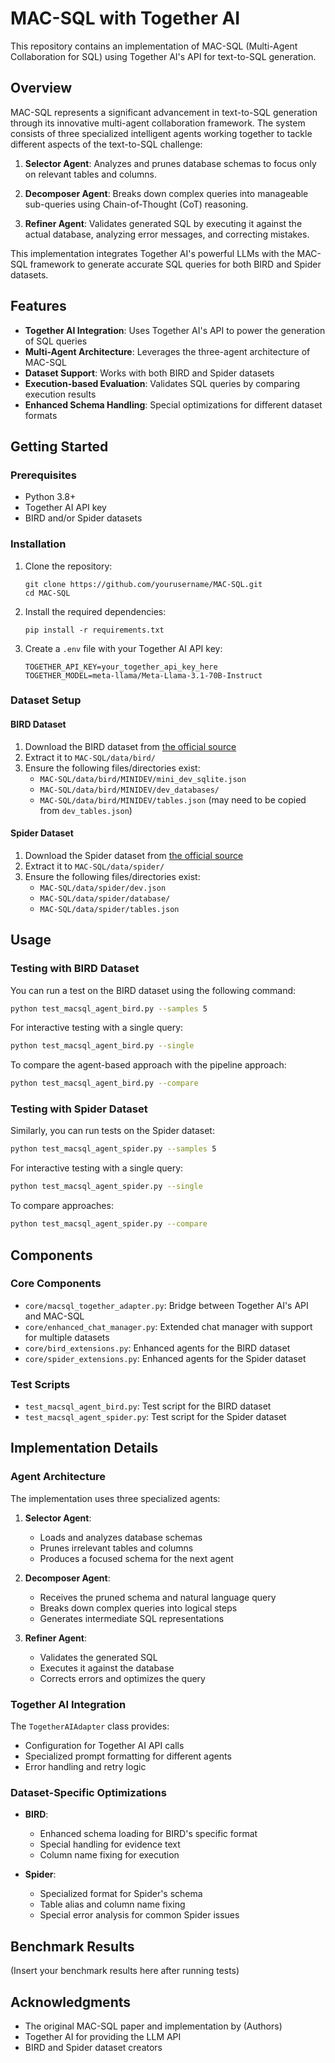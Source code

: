 # MAC-SQL with Together AI

This repository contains an implementation of MAC-SQL (Multi-Agent Collaboration for SQL) using Together AI's API for text-to-SQL generation.

## Overview

MAC-SQL represents a significant advancement in text-to-SQL generation through its innovative multi-agent collaboration framework. The system consists of three specialized intelligent agents working together to tackle different aspects of the text-to-SQL challenge:

1. **Selector Agent**: Analyzes and prunes database schemas to focus only on relevant tables and columns.

2. **Decomposer Agent**: Breaks down complex queries into manageable sub-queries using Chain-of-Thought (CoT) reasoning.

3. **Refiner Agent**: Validates generated SQL by executing it against the actual database, analyzing error messages, and correcting mistakes.

This implementation integrates Together AI's powerful LLMs with the MAC-SQL framework to generate accurate SQL queries for both BIRD and Spider datasets.

## Features

- **Together AI Integration**: Uses Together AI's API to power the generation of SQL queries
- **Multi-Agent Architecture**: Leverages the three-agent architecture of MAC-SQL
- **Dataset Support**: Works with both BIRD and Spider datasets
- **Execution-based Evaluation**: Validates SQL queries by comparing execution results
- **Enhanced Schema Handling**: Special optimizations for different dataset formats

## Getting Started

### Prerequisites

- Python 3.8+
- Together AI API key
- BIRD and/or Spider datasets

### Installation

1. Clone the repository:
   ```
   git clone https://github.com/yourusername/MAC-SQL.git
   cd MAC-SQL
   ```

2. Install the required dependencies:
   ```
   pip install -r requirements.txt
   ```

3. Create a `.env` file with your Together AI API key:
   ```
   TOGETHER_API_KEY=your_together_api_key_here
   TOGETHER_MODEL=meta-llama/Meta-Llama-3.1-70B-Instruct
   ```

### Dataset Setup

#### BIRD Dataset

1. Download the BIRD dataset from [the official source](https://bird-bench.github.io/)
2. Extract it to `MAC-SQL/data/bird/`
3. Ensure the following files/directories exist:
   - `MAC-SQL/data/bird/MINIDEV/mini_dev_sqlite.json`
   - `MAC-SQL/data/bird/MINIDEV/dev_databases/`
   - `MAC-SQL/data/bird/MINIDEV/tables.json` (may need to be copied from `dev_tables.json`)

#### Spider Dataset

1. Download the Spider dataset from [the official source](https://yale-lily.github.io/spider)
2. Extract it to `MAC-SQL/data/spider/`
3. Ensure the following files/directories exist:
   - `MAC-SQL/data/spider/dev.json`
   - `MAC-SQL/data/spider/database/`
   - `MAC-SQL/data/spider/tables.json`

## Usage

### Testing with BIRD Dataset

You can run a test on the BIRD dataset using the following command:

```bash
python test_macsql_agent_bird.py --samples 5
```

For interactive testing with a single query:

```bash
python test_macsql_agent_bird.py --single
```

To compare the agent-based approach with the pipeline approach:

```bash
python test_macsql_agent_bird.py --compare
```

### Testing with Spider Dataset

Similarly, you can run tests on the Spider dataset:

```bash
python test_macsql_agent_spider.py --samples 5
```

For interactive testing with a single query:

```bash
python test_macsql_agent_spider.py --single
```

To compare approaches:

```bash
python test_macsql_agent_spider.py --compare
```

## Components

### Core Components

- `core/macsql_together_adapter.py`: Bridge between Together AI's API and MAC-SQL
- `core/enhanced_chat_manager.py`: Extended chat manager with support for multiple datasets
- `core/bird_extensions.py`: Enhanced agents for the BIRD dataset
- `core/spider_extensions.py`: Enhanced agents for the Spider dataset

### Test Scripts

- `test_macsql_agent_bird.py`: Test script for the BIRD dataset
- `test_macsql_agent_spider.py`: Test script for the Spider dataset

## Implementation Details

### Agent Architecture

The implementation uses three specialized agents:

1. **Selector Agent**: 
   - Loads and analyzes database schemas
   - Prunes irrelevant tables and columns
   - Produces a focused schema for the next agent

2. **Decomposer Agent**:
   - Receives the pruned schema and natural language query
   - Breaks down complex queries into logical steps
   - Generates intermediate SQL representations

3. **Refiner Agent**:
   - Validates the generated SQL
   - Executes it against the database
   - Corrects errors and optimizes the query

### Together AI Integration

The `TogetherAIAdapter` class provides:
- Configuration for Together AI API calls
- Specialized prompt formatting for different agents
- Error handling and retry logic

### Dataset-Specific Optimizations

- **BIRD**:
  - Enhanced schema loading for BIRD's specific format
  - Special handling for evidence text
  - Column name fixing for execution

- **Spider**:
  - Specialized format for Spider's schema
  - Table alias and column name fixing
  - Special error analysis for common Spider issues

## Benchmark Results

(Insert your benchmark results here after running tests)


## Acknowledgments

- The original MAC-SQL paper and implementation by (Authors)
- Together AI for providing the LLM API
- BIRD and Spider dataset creators 